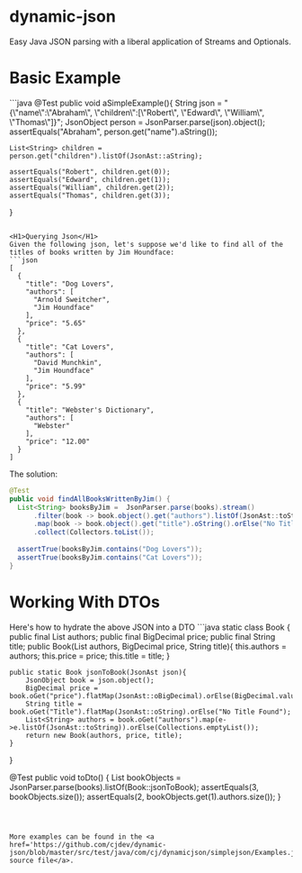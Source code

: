 # dynamic-json
Easy Java JSON parsing with a liberal application of Streams and Optionals.  

<H1>Basic Example</H1>
```java
@Test
public void aSimpleExample(){
    String json = "{\"name\":\"Abraham\", \"children\":[\"Robert\", \"Edward\", \"William\", \"Thomas\"]}";
    JsonObject person = JsonParser.parse(json).object();
    assertEquals("Abraham", person.get("name").aString());
    
    List<String> children = person.get("children").listOf(JsonAst::aString);
    
    assertEquals("Robert", children.get(0));
    assertEquals("Edward", children.get(1));
    assertEquals("William", children.get(2));
    assertEquals("Thomas", children.get(3));
    
}
```

<H1>Querying Json</H1>
Given the following json, let's suppose we'd like to find all of the titles of books written by Jim Houndface:
```json
[
  {
    "title": "Dog Lovers",
    "authors": [
      "Arnold Sweitcher",
      "Jim Houndface"
    ],
    "price": "5.65"
  },
  {
    "title": "Cat Lovers",
    "authors": [
      "David Munchkin",
      "Jim Houndface"
    ],
    "price": "5.99"
  },
  {
    "title": "Webster's Dictionary",
    "authors": [
      "Webster"
    ],
    "price": "12.00"
  }
]
```
The solution:
```java
@Test
public void findAllBooksWrittenByJim() {
  List<String> booksByJim =  JsonParser.parse(books).stream()
      .filter(book -> book.object().get("authors").listOf(JsonAst::toString).contains("Jim Houndface"))
      .map(book -> book.object().get("title").oString().orElse("No Title Found"))
      .collect(Collectors.toList());
    
  assertTrue(booksByJim.contains("Dog Lovers"));
  assertTrue(booksByJim.contains("Cat Lovers"));
}
```

<H1>Working With DTOs</H1>
Here's how to hydrate the above JSON into a DTO
```java
static class Book {
    public final List<String> authors;
    public final BigDecimal price;
    public final String title;
    public Book(List<String> authors, BigDecimal price, String title){
        this.authors = authors;
        this.price = price;
        this.title = title;
    }
        
    public static Book jsonToBook(JsonAst json){
        JsonObject book = json.object();
        BigDecimal price = book.oGet("price").flatMap(JsonAst::oBigDecimal).orElse(BigDecimal.valueOf(Double.MAX_VALUE));
        String title = book.oGet("Title").flatMap(JsonAst::oString).orElse("No Title Found");
        List<String> authors = book.oGet("authors").map(e->e.listOf(JsonAst::toString)).orElse(Collections.emptyList());
        return new Book(authors, price, title);
    }
        
}

@Test
public void toDto() {
    List<Book> bookObjects =  JsonParser.parse(books).listOf(Book::jsonToBook);
    assertEquals(3, bookObjects.size());
    assertEquals(2, bookObjects.get(1).authors.size());
}
```



More examples can be found in the <a href='https://github.com/cjdev/dynamic-json/blob/master/src/test/java/com/cj/dynamicjson/simplejson/Examples.java'>Examples.java source file</a>.

